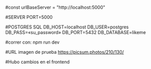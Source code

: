 #const urlBaseServer = "http://localhost:5000"

#SERVER
PORT=5000

#POSTGRES SQL
DB_HOST=localhost
DB_USER=postgres
DB_PASS=«su_password»
DB_PORT=5432
DB_DATABASE=likeme

#correr con:
npm run dev

#URL imagen de prueba
https://picsum.photos/210/130/

#Hubo cambios en el frontend